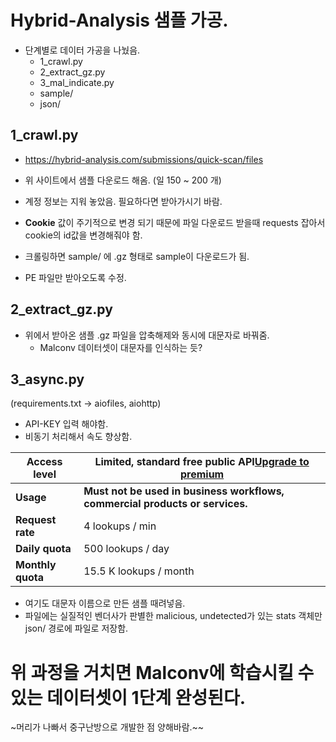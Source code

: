 # Hybrid-Analysis 샘플 가공.

- 단계별로 데이터 가공을 나눴음.
    - 1_crawl.py
    - 2_extract_gz.py
    - 3_mal_indicate.py
    - sample/
    - json/

## 1_crawl.py

- https://hybrid-analysis.com/submissions/quick-scan/files 
- 위 사이트에서 샘플 다운로드 해옴. (일 150 ~ 200 개)
- 계정 정보는 지워 놓았음. 필요하다면 받아가시기 바람.
- **Cookie** 값이 주기적으로 변경 되기 때문에 파일 다운로드 받을때 requests 잡아서 cookie의 id값을 변경해줘야 함.

- 크롤링하면 sample/ 에 .gz 형태로 sample이 다운로드가 됨.
- PE 파일만 받아오도록 수정.

## 2_extract_gz.py

- 위에서 받아온 샘플 .gz 파일을 압축해제와 동시에 대문자로 바꿔줌.
    - Malconv 데이터셋이 대문자를 인식하는 듯?

## 3_async.py

(requirements.txt → aiofiles, aiohttp)

- API-KEY 입력 해야함.
- 비동기 처리해서 속도 향상함.

| **Access level** | **Limited**, standard free public API[Upgrade to premium](https://www.virustotal.com/gui/contact-us/premium-services) |
| --- | --- |
| **Usage** | **Must not be used in business workflows, commercial products or services.** |
| **Request rate** | 4 lookups / min |
| **Daily quota** | 500 lookups / day |
| **Monthly quota** | 15.5 K lookups / month |

- 여기도 대문자 이름으로 만든 샘플 때려넣음.
- 파일에는 실질적인 벤더사가 판별한 malicious, undetected가 있는 stats 객체만 json/ 경로에 파일로 저장함.




# 위 과정을 거치면 Malconv에 학습시킬 수 있는 데이터셋이 1단계 완성된다.

~머리가 나빠서 중구난방으로 개발한 점 양해바람.~~
